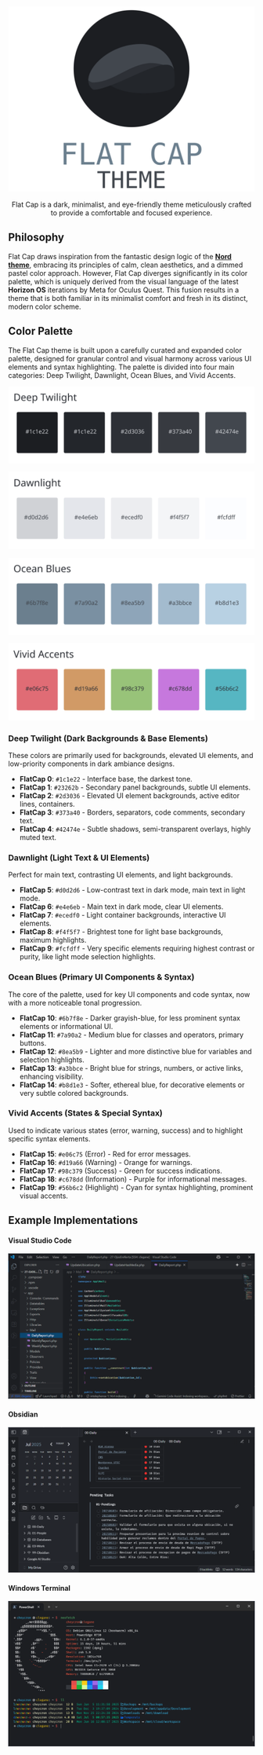 <p align="center">
  <img src="https://github.com/cheycron/flat-cap-theme/blob/main/images/readme_logo.svg?raw=true" alt="flatcap"/>
</p>
<p align="center">
  Flat Cap is a dark, minimalist, and eye-friendly theme meticulously crafted to provide a comfortable and focused experience.
</p>

## Philosophy

Flat Cap draws inspiration from the fantastic design logic of the **[Nord theme](https://github.com/nordtheme/nord)**, embracing its principles of calm, clean aesthetics, and a dimmed pastel color approach. However, Flat Cap diverges significantly in its color palette, which is uniquely derived from the visual language of the latest **Horizon OS** iterations by Meta for Oculus Quest. This fusion results in a theme that is both familiar in its minimalist comfort and fresh in its distinct, modern color scheme.

## Color Palette

The Flat Cap theme is built upon a carefully curated and expanded color palette, designed for granular control and visual harmony across various UI elements and syntax highlighting. The palette is divided into four main categories: Deep Twilight, Dawnlight, Ocean Blues, and Vivid Accents.

<p align="center">
  <img src="https://github.com/cheycron/flat-cap-theme/blob/main/images/color_deeptwilight.svg?raw=true" alt="Deep Twilight"/>
</p>
<p align="center">
  <img src="https://github.com/cheycron/flat-cap-theme/blob/main/images/color_dawnlight.svg?raw=true" alt="Dawnlight"/>
</p>
<p align="center">
  <img src="https://github.com/cheycron/flat-cap-theme/blob/main/images/color_oceanblues.svg?raw=true" alt="Ocean Blues"/>
</p>
<p align="center">
  <img src="https://github.com/cheycron/flat-cap-theme/blob/main/images/color_vividaccents.svg?raw=true" alt="Vivid Accents"/>
</p>

### Deep Twilight (Dark Backgrounds & Base Elements)

These colors are primarily used for backgrounds, elevated UI elements, and low-priority components in dark ambiance designs.

- **FlatCap 0**: `#1c1e22` - Interface base, the darkest tone.
- **FlatCap 1**: `#23262b` - Secondary panel backgrounds, subtle UI elements.
- **FlatCap 2**: `#2d3036` - Elevated UI element backgrounds, active editor lines, containers.
- **FlatCap 3**: `#373a40` - Borders, separators, code comments, secondary text.
- **FlatCap 4**: `#42474e` - Subtle shadows, semi-transparent overlays, highly muted text.

### Dawnlight (Light Text & UI Elements)

Perfect for main text, contrasting UI elements, and light backgrounds.

- **FlatCap 5**: `#d0d2d6` - Low-contrast text in dark mode, main text in light mode.
- **FlatCap 6**: `#e4e6eb` - Main text in dark mode, clear UI elements.
- **FlatCap 7**: `#ecedf0` - Light container backgrounds, interactive UI elements.
- **FlatCap 8**: `#f4f5f7` - Brightest tone for light base backgrounds, maximum highlights.
- **FlatCap 9**: `#fcfdff` - Very specific elements requiring highest contrast or purity, like light mode selection highlights.

### Ocean Blues (Primary UI Components & Syntax)

The core of the palette, used for key UI components and code syntax, now with a more noticeable tonal progression.

- **FlatCap 10**: `#6b7f8e` - Darker grayish-blue, for less prominent syntax elements or informational UI.
- **FlatCap 11**: `#7a90a2` - Medium blue for classes and operators, primary buttons.
- **FlatCap 12**: `#8ea5b9` - Lighter and more distinctive blue for variables and selection highlights.
- **FlatCap 13**: `#a3bbce` - Bright blue for strings, numbers, or active links, enhancing visibility.
- **FlatCap 14**: `#b8d1e3` - Softer, ethereal blue, for decorative elements or very subtle colored backgrounds.

### Vivid Accents (States & Special Syntax)

Used to indicate various states (error, warning, success) and to highlight specific syntax elements.

- **FlatCap 15**: `#e06c75` (Error) - Red for error messages.
- **FlatCap 16**: `#d19a66` (Warning) - Orange for warnings.
- **FlatCap 17**: `#98c379` (Success) - Green for success indications.
- **FlatCap 18**: `#c678dd` (Information) - Purple for informational messages.
- **FlatCap 19**: `#56b6c2` (Highlight) - Cyan for syntax highlighting, prominent visual accents.

## Example Implementations

#### Visual Studio Code
<p align="center">
  <img src="https://github.com/cheycron/flat-cap-theme/blob/main/images/demo_vscode.png?raw=true" alt="Flatcap VSCode"/>
</p>

#### Obsidian
<p align="center">
  <img src="https://github.com/cheycron/flat-cap-theme/blob/main/images/demo_obsidian.png?raw=true" alt="Flatcap Obsidian"/>
</p>

#### Windows Terminal
<p align="center">
  <img src="https://github.com/cheycron/flat-cap-theme/blob/main/images/demo_windowsterminal.png?raw=true" alt="Flatcap Windows Terminal"/>
</p>

